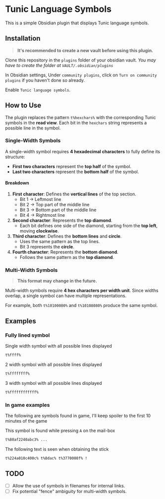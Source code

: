 # Tunic Language Symbols

This is a simple Obsidian plugin that displays Tunic language symbols.

## Installation

> **It's recommended to create a new vault before using this plugin.**

Clone this repository in the `plugins` folder of your obsidian vault.
*You may have to create the folder at `VAULT/.obsidian/plugins`*

In Obsidian settings, Under `community plugins`, click on `Turn on community plugins` if you haven't done so already.

Enable `Tunic language symbols`.

## How to Use

The plugin replaces the pattern `t%hexchars%` with the corresponding Tunic symbols in the **read view**.
Each bit in the `hexchars` string represents a possible line in the symbol.

### Single-Width Symbols

A single-width symbol requires **4 hexadecimal characters** to fully define its structure:

- **First two characters** represent the **top half** of the symbol.
- **Last two characters** represent the **bottom half** of the symbol.

#### Breakdown

1. **First character**: Defines the **vertical lines** of the top section.
   - Bit 1 → Leftmost line
   - Bit 2 → Top part of the middle line
   - Bit 3 → Bottom part of the middle line
   - Bit 4 → Rightmost line
2. **Second character**: Represents the **top diamond**.
   - Each bit defines one side of the diamond, starting from the **top left**, moving **clockwise**.
3. **Third character**: Defines the **bottom lines** and **circle**.
   - Uses the same pattern as the top lines.
   - Bit 3 represents the **circle**.
4. **Fourth character**: Represents the **bottom diamond**.
   - Follows the same pattern as the **top diamond**.

### Multi-Width Symbols

> **This format may change in the future.**

Multi-width symbols require **4 hex characters per width unit**.
Since widths overlap, a single symbol can have multiple representations.

For example, both `t%10100000%` and `t%10108080%` produce the same symbol.

## Examples

### Fully lined symbol

Single width symbol with all possible lines displayed

```md
t%ffff%
```

2 width symbol with all possible lines displayed

```md
t%ffffffff%
```

3 width symbol with all possible lines displayed

```md
t%ffffffffffff%
```

### In game examples

The following are symbols found in game, I'll keep spoiler to the first 10 minutes of the game

This symbol is found while pressing `A` on the mail-box

```md
t%80af2240abc3% ...
```

The following text is seen when obtaining the stick

```md
t%224a010c400c% t%8dac% t%3770008f% !
```

## TODO

- [ ] Allow the use of symbols in filenames for internal links.
- [ ] Fix potential "fence" ambiguity for multi-width symbols.
